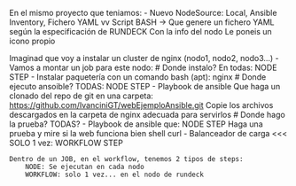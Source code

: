 En el mismo proyecto que teniamos:
    - Nuevo NodeSource: Local, Ansible Inventory, 
        Fichero YAML
                vv
        Script BASH -> Que genere un fichero YAML según la especificación de RUNDECK
                        Con la info del nodo
        Le poneis un icono propio


Imaginad que voy a instalar un cluster de nginx (nodo1, nodo2, nodo3...)
    - Vamos a montar un job para este nodo:
        # Donde instalo? En todas: NODE STEP
        - Instalar paquetería con un comando bash (apt): nginx
        # Donde ejecuto ansoible? TODAS: NODE STEP
        - Playbook de ansible
            Que haga un clonado del repo de git en una carpeta: https://github.com/IvanciniGT/webEjemploAnsible.git
            Copie los archivos descargados en la carpeta de nginx adecuada para servirlos
        # Donde hago la prueba? TODAS?
            - Playbook de ansible que: NODE STEP
                Haga una prueba y mire si la web funciona bien
                    shell curl
            - Balanceador de carga <<< SOLO 1 vez: WORKFLOW STEP
            
    Dentro de un JOB, en el workflow, tenemos 2 tipos de steps:
        NODE: Se ejecutan en cada nodo
        WORKFLOW: solo 1 vez... en el nodo de rundeck
                